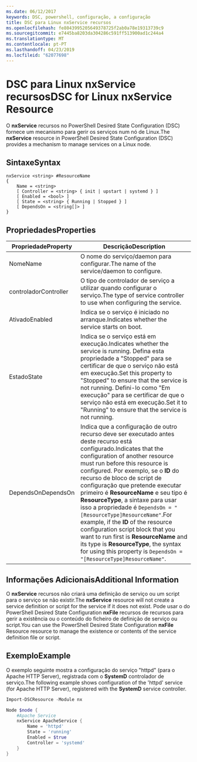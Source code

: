 ```yaml
---
ms.date: 06/12/2017
keywords: DSC, powershell, configuração, a configuração
title: DSC para Linux nxService recursos
ms.openlocfilehash: fe8043995205649378725f2ab0a78e19313739c9
ms.sourcegitcommit: e7445ba8203da304286c591ff513900ad1c244a4
ms.translationtype: MT
ms.contentlocale: pt-PT
ms.lasthandoff: 04/23/2019
ms.locfileid: "62077698"
---
```

# <a name="dsc-for-linux-nxservice-resource"></a><span data-ttu-id="b405d-103">DSC para Linux nxService recursos</span><span class="sxs-lookup"><span data-stu-id="b405d-103">DSC for Linux nxService Resource</span></span>

<span data-ttu-id="b405d-104">O **nxService** recursos no PowerShell Desired State Configuration (DSC) fornece um mecanismo para gerir os serviços num nó de Linux.</span><span class="sxs-lookup"><span data-stu-id="b405d-104">The **nxService** resource in PowerShell Desired State Configuration (DSC) provides a mechanism to manage services on a Linux node.</span></span>

## <a name="syntax"></a><span data-ttu-id="b405d-105">Sintaxe</span><span class="sxs-lookup"><span data-stu-id="b405d-105">Syntax</span></span>

```
nxService <string> #ResourceName
{
    Name = <string>
    [ Controller = <string> { init | upstart | systemd } ]
    [ Enabled = <bool> ]
    [ State = <string> { Running | Stopped } ]
    [ DependsOn = <string[]> ]
}
```

## <a name="properties"></a><span data-ttu-id="b405d-106">Propriedades</span><span class="sxs-lookup"><span data-stu-id="b405d-106">Properties</span></span>

| <span data-ttu-id="b405d-107">Propriedade</span><span class="sxs-lookup"><span data-stu-id="b405d-107">Property</span></span> | <span data-ttu-id="b405d-108">Descrição</span><span class="sxs-lookup"><span data-stu-id="b405d-108">Description</span></span> |
|---|---|
| <span data-ttu-id="b405d-109">Nome</span><span class="sxs-lookup"><span data-stu-id="b405d-109">Name</span></span>| <span data-ttu-id="b405d-110">O nome do serviço/daemon para configurar.</span><span class="sxs-lookup"><span data-stu-id="b405d-110">The name of the service/daemon to configure.</span></span>|
| <span data-ttu-id="b405d-111">controlador</span><span class="sxs-lookup"><span data-stu-id="b405d-111">Controller</span></span>| <span data-ttu-id="b405d-112">O tipo de controlador de serviço a utilizar quando configurar o serviço.</span><span class="sxs-lookup"><span data-stu-id="b405d-112">The type of service controller to use when configuring the service.</span></span>|
| <span data-ttu-id="b405d-113">Ativado</span><span class="sxs-lookup"><span data-stu-id="b405d-113">Enabled</span></span>| <span data-ttu-id="b405d-114">Indica se o serviço é iniciado no arranque.</span><span class="sxs-lookup"><span data-stu-id="b405d-114">Indicates whether the service starts on boot.</span></span>|
| <span data-ttu-id="b405d-115">Estado</span><span class="sxs-lookup"><span data-stu-id="b405d-115">State</span></span>| <span data-ttu-id="b405d-116">Indica se o serviço está em execução.</span><span class="sxs-lookup"><span data-stu-id="b405d-116">Indicates whether the service is running.</span></span> <span data-ttu-id="b405d-117">Defina esta propriedade a "Stopped" para se certificar de que o serviço não está em execução.</span><span class="sxs-lookup"><span data-stu-id="b405d-117">Set this property to "Stopped" to ensure that the service is not running.</span></span> <span data-ttu-id="b405d-118">Defini-lo como "Em execução" para se certificar de que o serviço não está em execução.</span><span class="sxs-lookup"><span data-stu-id="b405d-118">Set it to "Running" to ensure that the service is not running.</span></span>|
| <span data-ttu-id="b405d-119">DependsOn</span><span class="sxs-lookup"><span data-stu-id="b405d-119">DependsOn</span></span> | <span data-ttu-id="b405d-120">Indica que a configuração de outro recurso deve ser executado antes deste recurso está configurado.</span><span class="sxs-lookup"><span data-stu-id="b405d-120">Indicates that the configuration of another resource must run before this resource is configured.</span></span> <span data-ttu-id="b405d-121">Por exemplo, se o **ID** do recurso de bloco de script de configuração que pretende executar primeiro é **ResourceName** e seu tipo é **ResourceType**, a sintaxe para usar isso a propriedade é `DependsOn = "[ResourceType]ResourceName"`.</span><span class="sxs-lookup"><span data-stu-id="b405d-121">For example, if the **ID** of the resource configuration script block that you want to run first is **ResourceName** and its type is **ResourceType**, the syntax for using this property is `DependsOn = "[ResourceType]ResourceName"`.</span></span>|

## <a name="additional-information"></a><span data-ttu-id="b405d-122">Informações Adicionais</span><span class="sxs-lookup"><span data-stu-id="b405d-122">Additional Information</span></span>

<span data-ttu-id="b405d-123">O **nxService** recursos não criará uma definição de serviço ou um script para o serviço se não existir.</span><span class="sxs-lookup"><span data-stu-id="b405d-123">The **nxService** resource will not create a service definition or script for the service if it does not exist.</span></span> <span data-ttu-id="b405d-124">Pode usar o do PowerShell Desired State Configuration **nxFile** recursos de recursos para gerir a existência ou o conteúdo do ficheiro de definição de serviço ou script.</span><span class="sxs-lookup"><span data-stu-id="b405d-124">You can use the PowerShell Desired State Configuration **nxFile** Resource resource to manage the existence or contents of the service definition file or script.</span></span>

## <a name="example"></a><span data-ttu-id="b405d-125">Exemplo</span><span class="sxs-lookup"><span data-stu-id="b405d-125">Example</span></span>

<span data-ttu-id="b405d-126">O exemplo seguinte mostra a configuração do serviço "httpd" (para o Apache HTTP Server), registrada com o **SystemD** controlador de serviço.</span><span class="sxs-lookup"><span data-stu-id="b405d-126">The following example shows configuration of the 'httpd' service (for Apache HTTP Server), registered with the **SystemD** service controller.</span></span>

```powershell
Import-DSCResource -Module nx

Node $node {
    #Apache Service
    nxService ApacheService {
        Name = 'httpd'
        State = 'running'
        Enabled = $true
        Controller = 'systemd'
    }
}
```